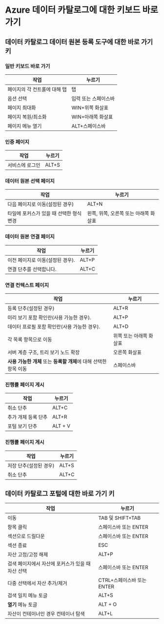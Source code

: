 <properties
	pageTitle="Azure 데이터 카탈로그 | Microsoft Azure"
	description="이 문서는 Azure 데이터 카탈로그에 대한 키보드 바로 가기를 보여줍니다."
	services="data-catalog"
	documentationCenter=""
	authors="spelluru"
	manager="NA"
	editor=""
	tags=""/>
<tags
	ms.service="data-catalog"
	ms.devlang="NA"
	ms.topic="article"
	ms.tgt_pltfrm="NA"
	ms.workload="data-catalog"
	ms.date="09/13/2016"
	ms.author="spelluru"/>

# Azure 데이터 카탈로그에 대한 키보드 바로 가기

## 데이터 카탈로그 데이터 원본 등록 도구에 대한 바로 가기 키

### 일반 키보드 바로 가기

|작업|누르기
|---|---
|페이지의 각 컨트롤에 대해 탭|탭
|옵션 선택|입력 또는 스페이스바
|페이지 최대화|WIN+위쪽 화살표
|페이지 복원/최소화 | WIN+아래쪽 화살표
|페이지 메뉴 열기| ALT+스페이스바


### 인증 페이지

|작업|누르기
|---|---
|서비스에 로그인|ALT+S

### 데이터 원본 선택 페이지

|작업|누르기
|---|---
|다음 페이지로 이동(설정된 경우)|ALT+N
|타일에 포커스가 있을 때 선택한 형식 변경|왼쪽, 위쪽, 오른쪽 또는 아래쪽 화살표

### 데이터 원본 연결 페이지

|작업|누르기
|---|---
|이전 페이지로 이동(설정된 경우).|ALT+P
|연결 단추를 선택합니다.| ALT+C

### 연결 컨텍스트 페이지

|작업|누르기
|---|---
|등록 단추(설정된 경우)| ALT+R
|미리 보기 포함 확인란(사용 가능한 경우).|ALT+P
|데이터 프로필 포함 확인란(사용 가능한 경우).|ALT+D
|각 목록 항목으로 이동|위쪽 또는 아래쪽 화살표
| 서버 계층 구조, 트리 보기 노드 확장 |오른쪽 화살표
| **사용 가능한 개체** 또는 **등록할 개체**에 대해 선택한 항목 이동 | 스페이스바

### 진행률 페이지 게시

|작업|누르기
|---|---
|취소 단추|ALT+C
|추가 개체 등록 단추| ALT+R
|포털 보기 단추 | ALT + V

### 진행률 페이지 게시

|작업|누르기
|---|---
|저장 단추(설정된 경우)| ALT+S
|취소 단추|ALT+C

## 데이터 카탈로그 포털에 대한 바로 가기 키

|작업|누르기
|---|---
|이동| TAB 및 SHIFT+TAB
|항목 클릭| 스페이스바 또는 ENTER
|섹션으로 드릴다운| 스페이스바 또는 ENTER
|섹션 종료| ESC
|자산 고정/고정 해제| ALT+P
|검색 페이지에서 자산에 포커스가 있을 때 자산 선택| 스페이스바 또는 ENTER
|다중 선택에서 자산 추가/제거| CTRL+스페이스바 또는 ENTER
|검색 일치 메뉴 토글| ALT+S
|**열기** 메뉴 토글 | ALT + O
|자산이 컨테이너인 경우 컨테이너 탐색 | ALT+L

<!---HONumber=AcomDC_0914_2016-->